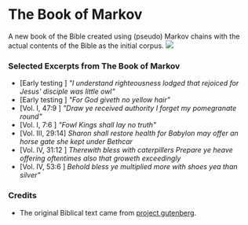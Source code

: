# The Book of Markov
A new book of the Bible created using (pseudo) Markov chains with the actual contents of the Bible as the initial corpus.
![](https://i.imgur.com/GoZkDK2.jpg)

### Selected Excerpts from The Book of Markov
* [Early testing  ] 	 *"I understand righteousness lodged that rejoiced for Jesus' disciple was little owl"*
* [Early testing  ] 	 *"For God giveth no yellow hair"*
* [Vol. I, 47:9   ] 	 *"Draw ye received authority I forget my pomegranate round"*
* [Vol. I, 7:6    ] 	 *"Fowl Kings shall lay no truth"*
* [Vol. III, 29:14]  	 *Sharon shall restore health for Babylon may offer an horse gate she kept under Bethcar*
* [Vol. IV, 31:12 ] 	 *Therewith bless with caterpillers Prepare ye heave offering oftentimes also that groweth exceedingly*
* [Vol. IV, 53:6  ] 	 *Behold bless ye multiplied more with shoes yea than silver"*

### Credits
* The original Biblical text came from [project gutenberg](https://www.gutenberg.org/).